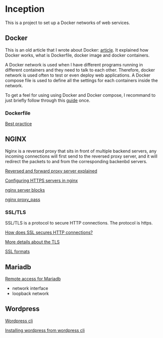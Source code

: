 # Inception

This is a project to set up a Docker networks of web services.

## Docker

This is an old article that I wrote about Docker: [article](./docs/your_first_dockerfile.md). It explained how Docker works, what is Dockerfile, docker image and docker containers.

A Docker network is used when I have different programs running in different containers and they need to talk to each other. Therefore, docker network is used often to test or even deploy web applications. A Docker compose file is used to define all the settings for each containers inside the network.

To get a feel for using using Docker and Docker compose, I recommand to just briefly follow through this [guide](https://sabe.io/tutorials/serve-static-files-nginx-docker) once.

### Dockerfile

[Best practice](https://docs.docker.com/build/cache/)

## NGINX

Nginx is a reversed proxy that sits in front of multiple backend servers, any incoming connections will first send to the reversed proxy server, and it will redirect the packets to and from the corresponding backenbd servers.

[Reversed and forward proxy server explained](https://www.cloudflare.com/en-gb/learning/cdn/glossary/reverse-proxy/)

[Configuring HTTPS servers in nginx](https://nginx.org/en/docs/http/configuring_https_servers.html)

[nginx server blocks](https://nginx.org/en/docs/http/ngx_http_core_module.html#server)

[nginx proxy_pass](https://nginx.org/en/docs/http/ngx_http_proxy_module.html#proxy_pass)

### SSL/TLS

SSL/TLS is a protocol to secure HTTP connections. The protocol is https. 

[How does SSL secures HTTP connections?](https://www.youtube.com/watch?v=33VYnE7Bzpk)

[More details about the TLS](https://www.cloudflare.com/en-gb/learning/ssl/how-does-ssl-work/)

[SSL formats](https://serverfault.com/questions/9708/what-is-a-pem-file-and-how-does-it-differ-from-other-openssl-generated-key-file)

## Mariadb

[Remote access for Mariadb](https://mariadb.com/kb/en/configuring-mariadb-for-remote-client-access/)

- network interface
- loopback network

## Wordpress

[Wordpress cli](https://wp-cli.org/)

[Installing wordpress from wordpress cli](https://make.wordpress.org/cli/handbook/how-to/how-to-install/)